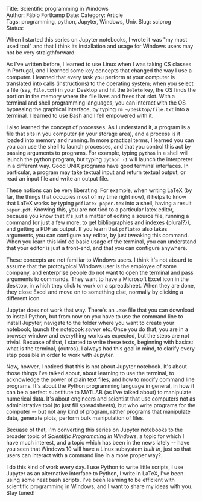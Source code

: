 Title: Scientific programming in Windows  
Author: Fábio Fortkamp
Date:
Category: Article  
Tags: programming, python, Jupyter, Windows, Unix
Slug: sciprog  
Status:

When I started this series on Jupyter notebooks, I wrote it was "my most used tool" and that I think its installation and usage for Windows users may not be very straigthforward.

As I've written before, I learned to use Linux when I was taking CS classes in Portugal, and I learned some key concepts that changed the way I use a computer. I learned that every task you perform at your computer is translated into calls (instructions) to the operating system; when you select a file (say, `file.txt`) in your Desktop and hit the `Delete` key, the OS finds the portion in the memory where the file lives and frees that slot. With a terminal and shell programming languages, you can interact with the OS bypassing the graphical interface, by typing `rm ~/Desktop/file.txt` into a terminal. I learned to use Bash and I fell empowered with it.

I also learned the concept of processes. As I understand it, a program is a file that sits in you computer (in your storage area), and a process is it loaded into memory and running. In more practical terms, I learned you can you can use the shell to launch processes, and that you control this act by passing arguments to programs. For example, typing `python` in a shell will launch the python program, but typing `python -I` will launch the interpreter in a different way. Good UNIX programs have good terminal interfaces. In particular, a program may take textual input and return textual output, or read an input file and write an output file.

These notions can be very liberating. For example, when writing LaTeX (by far, the things that occupies most of my time right now), it helps to know that LaTeX works by typing `pdflatex paper.tex` into a shell, having a result `paper.pdf`. Knowing this, you are not tied to a particular latex editor, because you know that it's just a matter of editing a source file, running a command (or just a few more, to get bibliographies and indexes {plural?}), and getting a PDF as output. If you learn that `pdflatex` also takes arguments, you can configure any editor, by just tweaking this command. When you learn this kinf od basic usage of the terminal, you can understand that your editor is just a front-end, and that you can configure anywhere.

These concepts are not familiar to Windows users. I think it's not absurd to assume that the prototypical Windows user is the employee of some company, and enterprise people do not want to open the terminal and pass arguments to commands. They want to have a Microsoft Excel icon in the desktop, in which they click to work on a spreadsheet. When they are done, they close Excel and move on to something else, normally by clicking a different icon.

Jupyter does not work that way. There's an `.exe` file that you can download to install Python, but from now on you have to use the command line to install Jupyter, navigate to the folder where you want to create your notebook, launch the notebook *server* etc. Once you do that, you are in a browser window and everything works as expected, but the steps are not trivial. Becuase of that, I started to write these texts, beginning with basics: what is the terminal, {outros}. I always had this goal in mind, to clarify every step possible in order to work with Jupyter.

Now, howver, I noticed that this is not about Jupyter notebook. It's about those things I've talked about, about learning to use the terminal, to acknowledge the power of plain text files, and how to modify command line programs. It's about the Python programming language in general, in how it can be a perfect substitute to MATLAB (as I've talked about) to manipulate numerical data. It's about engineers and scientist that use computers not as administrative tool (to just fill spreadsheets), but who write programs for the computer -- but not any kind of program, rather programs that manipulate data, generate plots, perform bulk manipulation of files.

Becuase of that, I'm converting this series on Jupyter notebooks to the broader topic of *Scientific Programming in Windows*, a topic for which I have much interest, and a topic which has been in the news lately -- have you seen that Windows 10 will have a Linux subsystem *built in*, just so that users can interact with a command line in a more proper way?.

I do this kind of work every day. I use Python to write little scripts, I use Jupyter as an alternative interface to Python, I write in LaTeX, I've been using some neat bash scripts. I've been learning to be efficient with scientific programming in Windows, and I want to share my ideas with you. Stay tuned!
